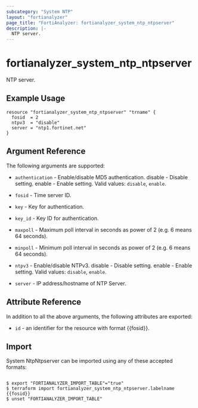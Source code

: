 ```yaml
---
subcategory: "System NTP"
layout: "fortianalyzer"
page_title: "FortiAnalyzer: fortianalyzer_system_ntp_ntpserver"
description: |-
  NTP server.
---
```


# fortianalyzer_system_ntp_ntpserver
NTP server.

## Example Usage

```hcl
resource "fortianalyzer_system_ntp_ntpserver" "trname" {
  fosid  = 2
  ntpv3  = "disable"
  server = "ntp1.fortinet.net"
}
```

## Argument Reference


The following arguments are supported:


* `authentication` - Enable/disable MD5 authentication. disable - Disable setting. enable - Enable setting. Valid values: `disable`, `enable`.

* `fosid` - Time server ID.
* `key` - Key for authentication.
* `key_id` - Key ID for authentication.
* `maxpoll` - Maximum poll interval in seconds as power of 2 (e.g. 6 means 64 seconds).
* `minpoll` - Minimum poll interval in seconds as power of 2 (e.g. 6 means 64 seconds).
* `ntpv3` - Enable/disable NTPv3. disable - Disable setting. enable - Enable setting. Valid values: `disable`, `enable`.

* `server` - IP address/hostname of NTP Server.


## Attribute Reference

In addition to all the above arguments, the following attributes are exported:
* `id` - an identifier for the resource with format {{fosid}}.

## Import

System NtpNtpserver can be imported using any of these accepted formats:
```

$ export "FORTIANALYZER_IMPORT_TABLE"="true"
$ terraform import fortianalyzer_system_ntp_ntpserver.labelname {{fosid}}
$ unset "FORTIANALYZER_IMPORT_TABLE"
```


